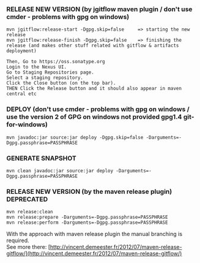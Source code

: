 ### RELEASE NEW VERSION (by jgitflow maven plugin / don't use cmder - problems with gpg on windows)
 
    mvn jgitflow:release-start -Dgpg.skip=false     => starting the new release
    mvn jgitflow:release-finish -Dgpg.skip=false    => finishing the release (and makes other stuff related with gitflow & artifacts deployment)
    
    Then, Go to https://oss.sonatype.org
    Login to the Nexus UI.
    Go to Staging Repositories page.
    Select a staging repository.
    Click the Close button (on the top bar).
    THEN Click the Release button and it should also appear in maven central etc

### DEPLOY (don't use cmder - problems with gpg on windows / use the version 2 of GPG on windows not provided gpg1.4 git-for-windows)

    mvn javadoc:jar source:jar deploy -Dgpg.skip=false -Darguments=-Dgpg.passphrase=PASSPHRASE
 
### GENERATE SNAPSHOT

    mvn clean javadoc:jar source:jar deploy -Darguments=-Dgpg.passphrase=PASSPHRASE

### RELEASE NEW VERSION (by the maven release plugin) DEPRECATED

    mvn release:clean
    mvn release:prepare -Darguments=-Dgpg.passphrase=PASSPHRASE
    mvn release:perform -Darguments=-Dgpg.passphrase=PASSPHRASE
 
With the approach with maven release plugin the manual branching is required.    
See more there: [http://vincent.demeester.fr/2012/07/maven-release-gitflow/](http://vincent.demeester.fr/2012/07/maven-release-gitflow/)
